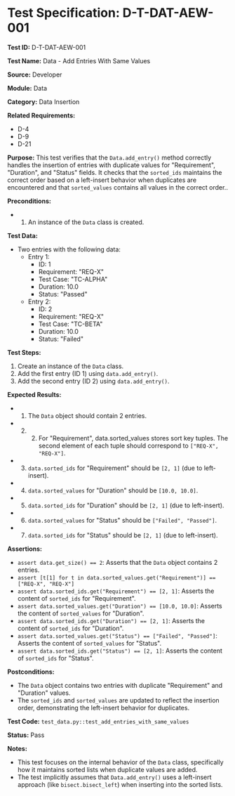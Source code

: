 # Test Specification: D-T-DAT-AEW-001

**Test ID:** D-T-DAT-AEW-001

**Test Name:** Data - Add Entries With Same Values

**Source:** Developer

**Module:** Data

**Category:** Data Insertion

**Related Requirements:**

*   D-4
*   D-9
*   D-21

**Purpose:**
This test verifies that the `Data.add_entry()` method correctly handles the insertion of entries with duplicate values for "Requirement", "Duration", and "Status" fields. It checks that the `sorted_ids` maintains the correct order based on a left-insert behavior when duplicates are encountered and that `sorted_values` contains all values in the correct order..

**Preconditions:**

*   1) An instance of the `Data` class is created.

**Test Data:**

*   Two entries with the following data:
    *   Entry 1:
        *   ID: 1
        *   Requirement: "REQ-X"
        *   Test Case: "TC-ALPHA"
        *   Duration: 10.0
        *   Status: "Passed"
    *   Entry 2:
        *   ID: 2
        *   Requirement: "REQ-X"
        *   Test Case: "TC-BETA"
        *   Duration: 10.0
        *   Status: "Failed"

**Test Steps:**

1.  Create an instance of the `Data` class.
2.  Add the first entry (ID 1) using `data.add_entry()`.
3.  Add the second entry (ID 2) using `data.add_entry()`.

**Expected Results:**

*   1) The `Data` object should contain 2 entries.
*   2) 2) For "Requirement", data.sorted_values stores sort key tuples. The second element of each tuple should correspond to `["REQ-X", "REQ-X"]`.
*   3) `data.sorted_ids` for "Requirement" should be `[2, 1]` (due to left-insert).
*   4) `data.sorted_values` for "Duration" should be `[10.0, 10.0]`.
*   5) `data.sorted_ids` for "Duration" should be `[2, 1]` (due to left-insert).
*   6) `data.sorted_values` for "Status" should be `["Failed", "Passed"]`.
*   7) `data.sorted_ids` for "Status" should be `[2, 1]` (due to left-insert).

**Assertions:**

*   `assert data.get_size() == 2`: Asserts that the `Data` object contains 2 entries.
*   `assert [t[1] for t in data.sorted_values.get("Requirement")] == ["REQ-X", "REQ-X"]`
*   `assert data.sorted_ids.get("Requirement") == [2, 1]`: Asserts the content of `sorted_ids` for "Requirement".
*   `assert data.sorted_values.get("Duration") == [10.0, 10.0]`: Asserts the content of `sorted_values` for "Duration".
*   `assert data.sorted_ids.get("Duration") == [2, 1]`: Asserts the content of `sorted_ids` for "Duration".
*   `assert data.sorted_values.get("Status") == ["Failed", "Passed"]`: Asserts the content of `sorted_values` for "Status".
*   `assert data.sorted_ids.get("Status") == [2, 1]`: Asserts the content of `sorted_ids` for "Status".

**Postconditions:**

*   The `Data` object contains two entries with duplicate "Requirement" and "Duration" values.
*   The `sorted_ids` and `sorted_values` are updated to reflect the insertion order, demonstrating the left-insert behavior for duplicates.

**Test Code:** `test_data.py::test_add_entries_with_same_values`

**Status:** Pass

**Notes:**

*   This test focuses on the internal behavior of the `Data` class, specifically how it maintains sorted lists when duplicate values are added.
*   The test implicitly assumes that `Data.add_entry()` uses a left-insert approach (like `bisect.bisect_left`) when inserting into the sorted lists.

